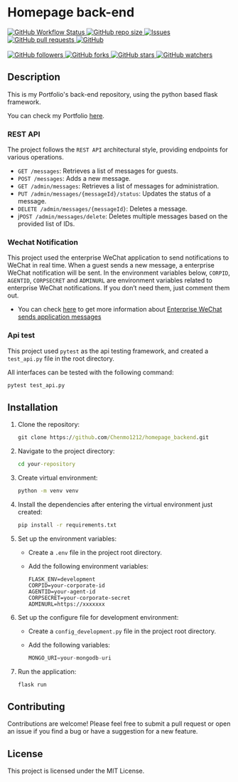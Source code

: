 # Homepage back-end

<p>
    <a href="https://www.chenmo1212.cn?f=github-backend" target="_blank">
        <img alt="GitHub Workflow Status" src="https://img.shields.io/badge/Backend-Portfolio's--backend-orange">
    </a>
    <a href="https://github.com/Chenmo1212/homepage_backend" target="_blank">
        <img alt="GitHub repo size" src="https://img.shields.io/github/repo-size/Chenmo1212/homepage_backend">
    </a>
    <a href="https://github.com/Chenmo1212/homepage_backend/issues" target="_blank">
        <img alt="Issues" src="https://img.shields.io/github/issues/Chenmo1212/homepage_backend" />
    </a>
    <a href="https://github.com/Chenmo1212/homepage_backend/pulls" target="_blank">
        <img alt="GitHub pull requests" src="https://img.shields.io/github/issues-pr/Chenmo1212/homepage_backend" />
    </a>
    <a href="https://github.com/Chenmo1212/homepage_backend" target="_blank">
        <img alt="GitHub" src="https://img.shields.io/github/license/Chenmo1212/homepage_backend">
    </a>
<br/>
<br/>
    <a href="https://github.com/Chenmo1212/homepage_backend" target="_blank">
        <img alt="GitHub followers" src="https://img.shields.io/github/followers/pudongping?style=social">
    </a>
    <a href="https://github.com/Chenmo1212/homepage_backend" target="_blank">
        <img alt="GitHub forks" src="https://img.shields.io/github/forks/Chenmo1212/homepage_backend?style=social">
    </a>
    <a href="https://github.com/Chenmo1212/homepage_backend" target="_blank">
        <img alt="GitHub stars" src="https://img.shields.io/github/stars/Chenmo1212/homepage_backend?style=social">
    </a>
    <a href="https://github.com/Chenmo1212/homepage_backend" target="_blank">
        <img alt="GitHub watchers" src="https://img.shields.io/github/watchers/Chenmo1212/homepage_backend?style=social">
    </a>
</p>

## Description

This is my Portfolio's back-end repository, using the python based flask framework.

You can check my Portfolio [here](https://www.chenmo1212.cn?f=github-backend).

### REST API

The project follows the `REST API` architectural style, providing endpoints for various operations.

- `GET /messages`: Retrieves a list of messages for guests.
- `POST /messages`: Adds a new message.
- `GET /admin/messages`: Retrieves a list of messages for administration.
- `PUT /admin/messages/{messageId}/status`: Updates the status of a message.
- `DELETE /admin/messages/{messageId}`: Deletes a message.
- j`POST /admin/messages/delete`: Deletes multiple messages based on the provided list of IDs.

### Wechat Notification

This project used the enterprise WeChat application to send notifications to WeChat in real time. When a guest sends a new message, a enterprise WeChat notification will be sent. In the environment variables below, `CORPID`, `AGENTID`, `CORPSECRET` and `ADMINURL` are environment variables related to enterprise WeChat notifications. If you don’t need them, just comment them out.

- You can check [here](https://developer.work.weixin.qq.com/document/path/90236) to get more information about [Enterprise WeChat sends application messages](https://developer.work.weixin.qq.com/document/path/90236)

### Api test

This project used `pytest` as the api testing framework, and created a `test_api.py` file in the root directory.

All interfaces can be tested with the following command:

```cmd
pytest test_api.py
```

## Installation

1. Clone the repository:

   ```cmd
   git clone https://github.com/Chenmo1212/homepage_backend.git
   ```

2. Navigate to the project directory:

   ```cmd
   cd your-repository
   ```

3. Create virtual environment:

   ```cmd
   python -m venv venv
   ```

4. Install the dependencies after entering the virtual environment just created:

   ```cmd
   pip install -r requirements.txt
   ```

5. Set up the environment variables:

   - Create a `.env` file in the project root directory. 

   - Add the following environment variables:  

     ```
     FLASK_ENV=development
     CORPID=your-corporate-id
     AGENTID=your-agent-id
     CORPSECRET=your-corporate-secret
     ADMINURL=https://xxxxxxx
     ```

6. Set up the configure file for development environment:

   - Create a `config_development.py` file in the project root directory. 

   - Add the following variables:  

     ```python
     MONGO_URI=your-mongodb-uri
     ```

7. Run the application:

   ```cmd
   flask run
   ```

## Contributing
Contributions are welcome! Please feel free to submit a pull request or open an issue if you find a bug or have a suggestion for a new feature.

## License
This project is licensed under the MIT License.
